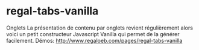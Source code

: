 # regal-tabs-vanilla
 Onglets
La présentation de contenu par onglets revient régulièrement alors voici un petit constructeur Javascript Vanilla qui permet de la générer facilement.
Démos: http://www.regaloeb.com/pages/regal-tabs-vanilla